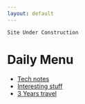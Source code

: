 ```yaml
---
layout: default
---
```


```
Site Under Construction
```

# Daily Menu

* [Tech notes](./tech_notes.html)
* [Interesting stuff](./another-page.html)
* [3 Years travel](./travel.html)